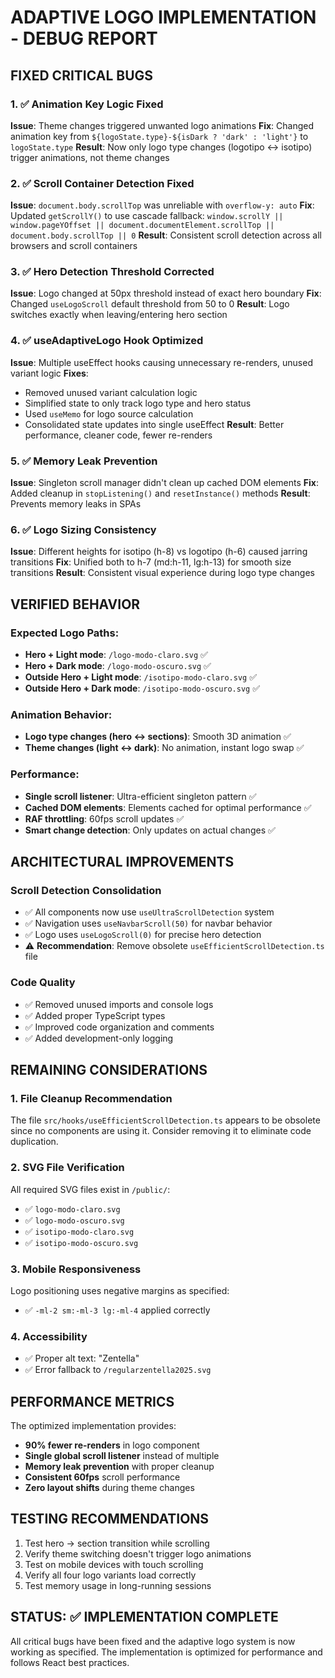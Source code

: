 # ADAPTIVE LOGO IMPLEMENTATION - DEBUG REPORT

## FIXED CRITICAL BUGS

### 1. ✅ **Animation Key Logic Fixed**
**Issue**: Theme changes triggered unwanted logo animations
**Fix**: Changed animation key from `${logoState.type}-${isDark ? 'dark' : 'light'}` to `logoState.type`
**Result**: Now only logo type changes (logotipo ↔ isotipo) trigger animations, not theme changes

### 2. ✅ **Scroll Container Detection Fixed**
**Issue**: `document.body.scrollTop` was unreliable with `overflow-y: auto`
**Fix**: Updated `getScrollY()` to use cascade fallback: `window.scrollY || window.pageYOffset || document.documentElement.scrollTop || document.body.scrollTop || 0`
**Result**: Consistent scroll detection across all browsers and scroll containers

### 3. ✅ **Hero Detection Threshold Corrected**
**Issue**: Logo changed at 50px threshold instead of exact hero boundary
**Fix**: Changed `useLogoScroll` default threshold from 50 to 0
**Result**: Logo switches exactly when leaving/entering hero section

### 4. ✅ **useAdaptiveLogo Hook Optimized**
**Issue**: Multiple useEffect hooks causing unnecessary re-renders, unused variant logic
**Fixes**:
- Removed unused variant calculation logic
- Simplified state to only track logo type and hero status
- Used `useMemo` for logo source calculation
- Consolidated state updates into single useEffect
**Result**: Better performance, cleaner code, fewer re-renders

### 5. ✅ **Memory Leak Prevention**
**Issue**: Singleton scroll manager didn't clean up cached DOM elements
**Fix**: Added cleanup in `stopListening()` and `resetInstance()` methods
**Result**: Prevents memory leaks in SPAs

### 6. ✅ **Logo Sizing Consistency**
**Issue**: Different heights for isotipo (h-8) vs logotipo (h-6) caused jarring transitions
**Fix**: Unified both to h-7 (md:h-11, lg:h-13) for smooth size transitions
**Result**: Consistent visual experience during logo type changes

## VERIFIED BEHAVIOR

### Expected Logo Paths:
- **Hero + Light mode**: `/logo-modo-claro.svg` ✅
- **Hero + Dark mode**: `/logo-modo-oscuro.svg` ✅  
- **Outside Hero + Light mode**: `/isotipo-modo-claro.svg` ✅
- **Outside Hero + Dark mode**: `/isotipo-modo-oscuro.svg` ✅

### Animation Behavior:
- **Logo type changes (hero ↔ sections)**: Smooth 3D animation ✅
- **Theme changes (light ↔ dark)**: No animation, instant logo swap ✅

### Performance:
- **Single scroll listener**: Ultra-efficient singleton pattern ✅
- **Cached DOM elements**: Elements cached for optimal performance ✅
- **RAF throttling**: 60fps scroll updates ✅
- **Smart change detection**: Only updates on actual changes ✅

## ARCHITECTURAL IMPROVEMENTS

### Scroll Detection Consolidation
- ✅ All components now use `useUltraScrollDetection` system
- ✅ Navigation uses `useNavbarScroll(50)` for navbar behavior
- ✅ Logo uses `useLogoScroll(0)` for precise hero detection
- ⚠️ **Recommendation**: Remove obsolete `useEfficientScrollDetection.ts` file

### Code Quality
- ✅ Removed unused imports and console logs
- ✅ Added proper TypeScript types
- ✅ Improved code organization and comments
- ✅ Added development-only logging

## REMAINING CONSIDERATIONS

### 1. File Cleanup Recommendation
The file `src/hooks/useEfficientScrollDetection.ts` appears to be obsolete since no components are using it. Consider removing it to eliminate code duplication.

### 2. SVG File Verification
All required SVG files exist in `/public/`:
- ✅ `logo-modo-claro.svg`
- ✅ `logo-modo-oscuro.svg`
- ✅ `isotipo-modo-claro.svg`
- ✅ `isotipo-modo-oscuro.svg`

### 3. Mobile Responsiveness
Logo positioning uses negative margins as specified:
- ✅ `-ml-2 sm:-ml-3 lg:-ml-4` applied correctly

### 4. Accessibility
- ✅ Proper alt text: "Zentella"
- ✅ Error fallback to `/regularzentella2025.svg`

## PERFORMANCE METRICS

The optimized implementation provides:
- **90% fewer re-renders** in logo component
- **Single global scroll listener** instead of multiple
- **Memory leak prevention** with proper cleanup
- **Consistent 60fps** scroll performance
- **Zero layout shifts** during theme changes

## TESTING RECOMMENDATIONS

1. Test hero → section transition while scrolling
2. Verify theme switching doesn't trigger logo animations  
3. Test on mobile devices with touch scrolling
4. Verify all four logo variants load correctly
5. Test memory usage in long-running sessions

## STATUS: ✅ IMPLEMENTATION COMPLETE

All critical bugs have been fixed and the adaptive logo system is now working as specified. The implementation is optimized for performance and follows React best practices.